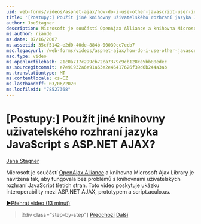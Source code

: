 ```yaml
---
uid: web-forms/videos/aspnet-ajax/how-do-i-use-other-javascript-user-interface-libraries-with-aspnet-ajax
title: '[Postupy:] Použít jiné knihovny uživatelského rozhraní jazyka JavaScript s ASP.NET AJAX? | Dokumenty Microsoft'
author: JoeStagner
description: Microsoft je součástí OpenAjax Alliance a knihovna Microsoft AJAX Library je navržená tak, aby fungovala bez problémů s knihovnami uživatelských rozhraní JavaScript třetích stran...
ms.author: riande
ms.date: 07/16/2007
ms.assetid: 35cf5142-e2d0-40de-884b-00039cc7ecb7
msc.legacyurl: /web-forms/videos/aspnet-ajax/how-do-i-use-other-javascript-user-interface-libraries-with-aspnet-ajax
msc.type: video
ms.openlocfilehash: 21c0a717c299cb72ca7379c9cb128ce5bb80edec
ms.sourcegitcommit: e7e91932a6e91a63e2e46417626f39d6b244a3ab
ms.translationtype: MT
ms.contentlocale: cs-CZ
ms.lasthandoff: 03/06/2020
ms.locfileid: "78527368"
---
```

# <a name="how-do-i-use-other-javascript-user-interface-libraries-with-aspnet-ajax"></a>[Postupy:] Použít jiné knihovny uživatelského rozhraní jazyka JavaScript s ASP.NET AJAX?

[Jana Stagner](https://github.com/JoeStagner)

Microsoft je součástí [OpenAjax Alliance](http://www.openajax.org/) a knihovna Microsoft Ajax Library je navržená tak, aby fungovala bez problémů s knihovnami uživatelských rozhraní JavaScript třetích stran. Toto video poskytuje ukázku interoperability mezi ASP.NET AJAX, prototypem a script.aculo.us.

[&#9654;Přehrát video (13 minut)](https://channel9.msdn.com/Blogs/ASP-NET-Site-Videos/how-do-i-use-other-javascript-user-interface-libraries-with-aspnet-ajax)

> [!div class="step-by-step"]
> [Předchozí](how-do-i-choose-between-methods-of-ajax-page-updates.md)
> [Další](how-do-i-use-the-aspnet-ajax-profile-services.md)
